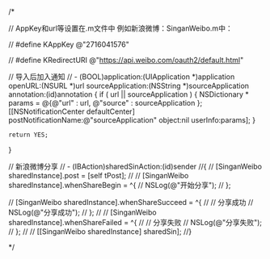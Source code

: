 /*

// AppKey和url等设置在.m文件中  例如新浪微博：SinganWeibo.m中：

// #define KAppKey @"2716041576"

// #define KRedirectURI @"https://api.weibo.com/oauth2/default.html"


// 导入后加入通知
// - (BOOL)application:(UIApplication *)application openURL:(NSURL *)url sourceApplication:(NSString *)sourceApplication annotation:(id)annotation
{
	if ( url || sourceApplication )
	{
		NSDictionary * params = @{@"url" : url,
					  @"source" : sourceApplication
					 };
		[[NSNotificationCenter defaultCenter] postNotificationName:@"sourceApplication" object:nil userInfo:params];
	}

	return YES;
}


// 新浪微博分享
// - (IBAction)sharedSinAction:(id)sender
//{
//	[SinganWeibo sharedInstance].post = [self tPost];
//
//	[SinganWeibo sharedInstance].whenShareBegin = ^{
//		NSLog(@"开始分享");
//	};

//	[SinganWeibo sharedInstance].whenShareSucceed = ^{
//		// 分享成功
//		NSLog(@"分享成功");
//	};
//
//	[SinganWeibo sharedInstance].whenShareFailed = ^{
//		// 分享失败
//		NSLog(@"分享失败");
//	};
//
//	[[SinganWeibo sharedInstance] sharedSin];
//}




*/
